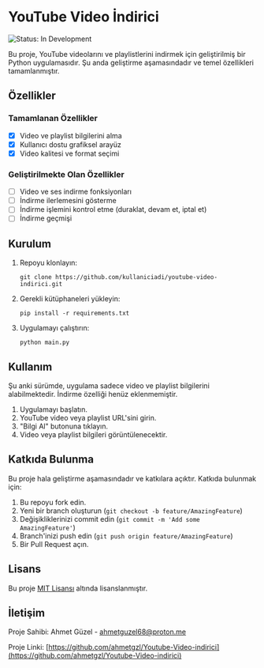 # YouTube Video İndirici

![Status: In Development](https://img.shields.io/badge/Status-In%20Development-yellow)

Bu proje, YouTube videolarını ve playlistlerini indirmek için geliştirilmiş bir Python uygulamasıdır. Şu anda geliştirme aşamasındadır ve temel özellikleri tamamlanmıştır.

## Özellikler

### Tamamlanan Özellikler
- [x] Video ve playlist bilgilerini alma
- [x] Kullanıcı dostu grafiksel arayüz
- [x] Video kalitesi ve format seçimi

### Geliştirilmekte Olan Özellikler
- [ ] Video ve ses indirme fonksiyonları
- [ ] İndirme ilerlemesini gösterme
- [ ] İndirme işlemini kontrol etme (duraklat, devam et, iptal et)
- [ ] İndirme geçmişi

## Kurulum

1. Repoyu klonlayın:
   ```
   git clone https://github.com/kullaniciadi/youtube-video-indirici.git
   ```
2. Gerekli kütüphaneleri yükleyin:
   ```
   pip install -r requirements.txt
   ```
3. Uygulamayı çalıştırın:
   ```
   python main.py
   ```

## Kullanım

Şu anki sürümde, uygulama sadece video ve playlist bilgilerini alabilmektedir. İndirme özelliği henüz eklenmemiştir.

1. Uygulamayı başlatın.
2. YouTube video veya playlist URL'sini girin.
3. "Bilgi Al" butonuna tıklayın.
4. Video veya playlist bilgileri görüntülenecektir.

## Katkıda Bulunma

Bu proje hala geliştirme aşamasındadır ve katkılara açıktır. Katkıda bulunmak için:

1. Bu repoyu fork edin.
2. Yeni bir branch oluşturun (`git checkout -b feature/AmazingFeature`)
3. Değişikliklerinizi commit edin (`git commit -m 'Add some AmazingFeature'`)
4. Branch'inizi push edin (`git push origin feature/AmazingFeature`)
5. Bir Pull Request açın.

## Lisans

Bu proje [MIT Lisansı](LICENSE) altında lisanslanmıştır.

## İletişim

Proje Sahibi: Ahmet Güzel - [ahmetguzel68@proton.me](mailto:ahmetguzel68@proton.me)

Proje Linki: [https://github.com/ahmetgzl/Youtube-Video-indirici](https://github.com/ahmetgzl/Youtube-Video-indirici)